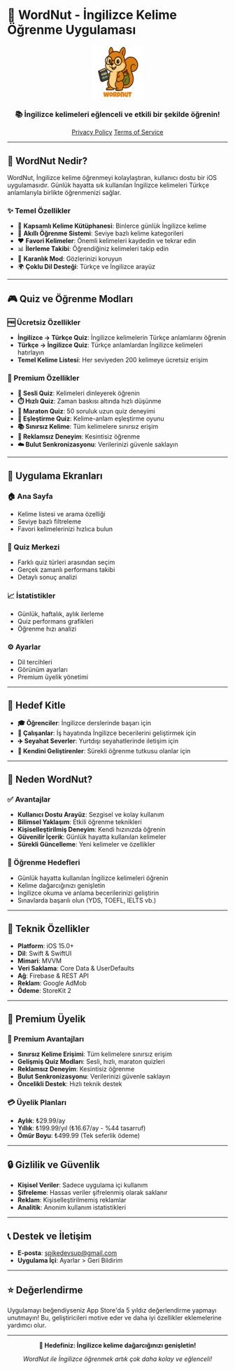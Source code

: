 # 🌰 WordNut - İngilizce Kelime Öğrenme Uygulaması

<div align="center">
  <img src="https://raw.githubusercontent.com/basakstuff/WordNutPages/refs/heads/main/1024.png" width="120" height="120" alt="WordNut Logo">
  
  ### 📚 İngilizce kelimeleri eğlenceli ve etkili bir şekilde öğrenin!
  
  [Privacy Policy](https://basakstuff.github.io/WordNutPages/privacy-policy.html)
  [Terms of Service](https://basakstuff.github.io/WordNutPages/terms-of-service.html)
</div>

---

## 🎯 WordNut Nedir?

WordNut, İngilizce kelime öğrenmeyi kolaylaştıran, kullanıcı dostu bir iOS uygulamasıdır. Günlük hayatta sık kullanılan İngilizce kelimeleri Türkçe anlamlarıyla birlikte öğrenmenizi sağlar.

### ✨ Temel Özellikler

- 📖 **Kapsamlı Kelime Kütüphanesi**: Binlerce günlük İngilizce kelime
- 🧠 **Akıllı Öğrenme Sistemi**: Seviye bazlı kelime kategorileri
- ❤️ **Favori Kelimeler**: Önemli kelimeleri kaydedin ve tekrar edin
- 📊 **İlerleme Takibi**: Öğrendiğiniz kelimeleri takip edin
- 🌙 **Karanlık Mod**: Gözlerinizi koruyun
- 🌍 **Çoklu Dil Desteği**: Türkçe ve İngilizce arayüz

---

## 🎮 Quiz ve Öğrenme Modları

### 🆓 Ücretsiz Özellikler

- **İngilizce → Türkçe Quiz**: İngilizce kelimelerin Türkçe anlamlarını öğrenin
- **Türkçe → İngilizce Quiz**: Türkçe anlamlardan İngilizce kelimeleri hatırlayın
- **Temel Kelime Listesi**: Her seviyeden 200 kelimeye ücretsiz erişim

### 👑 Premium Özellikler

- **🎤 Sesli Quiz**: Kelimeleri dinleyerek öğrenin
- **⏱️ Hızlı Quiz**: Zaman baskısı altında hızlı düşünme
- **🏃 Maraton Quiz**: 50 soruluk uzun quiz deneyimi
- **🔗 Eşleştirme Quiz**: Kelime-anlam eşleştirme oyunu
- **📚 Sınırsız Kelime**: Tüm kelimelere sınırsız erişim
- **🚫 Reklamsız Deneyim**: Kesintisiz öğrenme
- **☁️ Bulut Senkronizasyonu**: Verilerinizi güvenle saklayın

---

## 📱 Uygulama Ekranları

### 🏠 Ana Sayfa

- Kelime listesi ve arama özelliği
- Seviye bazlı filtreleme
- Favori kelimelerinizi hızlıca bulun

### 🧠 Quiz Merkezi

- Farklı quiz türleri arasından seçim
- Gerçek zamanlı performans takibi
- Detaylı sonuç analizi

### 📈 İstatistikler

- Günlük, haftalık, aylık ilerleme
- Quiz performans grafikleri
- Öğrenme hızı analizi

### ⚙️ Ayarlar

- Dil tercihleri
- Görünüm ayarları
- Premium üyelik yönetimi

---

## 🎯 Hedef Kitle

- **🎓 Öğrenciler**: İngilizce derslerinde başarı için
- **💼 Çalışanlar**: İş hayatında İngilizce becerilerini geliştirmek için
- **✈️ Seyahat Severler**: Yurtdışı seyahatlerinde iletişim için
- **🧠 Kendini Geliştirenler**: Sürekli öğrenme tutkusu olanlar için

---

## 🚀 Neden WordNut?

### ✅ Avantajlar

- **Kullanıcı Dostu Arayüz**: Sezgisel ve kolay kullanım
- **Bilimsel Yaklaşım**: Etkili öğrenme teknikleri
- **Kişiselleştirilmiş Deneyim**: Kendi hızınızda öğrenin
- **Güvenilir İçerik**: Günlük hayatta kullanılan kelimeler
- **Sürekli Güncelleme**: Yeni kelimeler ve özellikler

### 🎯 Öğrenme Hedefleri

- Günlük hayatta kullanılan İngilizce kelimeleri öğrenin
- Kelime dağarcığınızı genişletin
- İngilizce okuma ve anlama becerilerinizi geliştirin
- Sınavlarda başarılı olun (YDS, TOEFL, IELTS vb.)

---

## 📱 Teknik Özellikler

- **Platform**: iOS 15.0+
- **Dil**: Swift & SwiftUI
- **Mimari**: MVVM
- **Veri Saklama**: Core Data & UserDefaults
- **Ağ**: Firebase & REST API
- **Reklam**: Google AdMob
- **Ödeme**: StoreKit 2

---

## 🎁 Premium Üyelik

### 💎 Premium Avantajları

- **Sınırsız Kelime Erişimi**: Tüm kelimelere sınırsız erişim
- **Gelişmiş Quiz Modları**: Sesli, hızlı, maraton quizleri
- **Reklamsız Deneyim**: Kesintisiz öğrenme
- **Bulut Senkronizasyonu**: Verilerinizi güvenle saklayın
- **Öncelikli Destek**: Hızlı teknik destek

### 💳 Üyelik Planları

- **Aylık**: ₺29.99/ay
- **Yıllık**: ₺199.99/yıl (₺16.67/ay - %44 tasarruf)
- **Ömür Boyu**: ₺499.99 (Tek seferlik ödeme)

---

## 🔒 Gizlilik ve Güvenlik

- **Kişisel Veriler**: Sadece uygulama içi kullanım
- **Şifreleme**: Hassas veriler şifrelenmiş olarak saklanır
- **Reklam**: Kişiselleştirilmemiş reklamlar
- **Analitik**: Anonim kullanım istatistikleri

---

## 📞 Destek ve İletişim

- **E-posta**: spikedevsup@gmail.com
- **Uygulama İçi**: Ayarlar > Geri Bildirim

---

## ⭐ Değerlendirme

Uygulamayı beğendiyseniz App Store'da 5 yıldız değerlendirme yapmayı unutmayın! Bu, geliştiricileri motive eder ve daha iyi özellikler eklemelerine yardımcı olur.

---

<div align="center">
  <p><strong>🎯 Hedefiniz: İngilizce kelime dağarcığınızı genişletin!</strong></p>
  <p><em>WordNut ile İngilizce öğrenmek artık çok daha kolay ve eğlenceli!</em></p>
</div>
